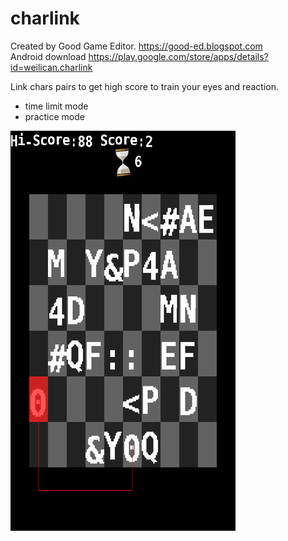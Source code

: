 # charlink

Created by Good Game Editor. https://good-ed.blogspot.com <br/>
Android download https://play.google.com/store/apps/details?id=weilican.charlink

Link chars pairs to get high score to train your eyes and reaction.

* time limit mode
* practice mode

![image](Screenshot_2016-06-19-11-17-19.png)

